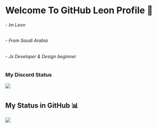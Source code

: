 # Welcome To GitHub Leon Profile 👋

###### - Im Leon
###### - From Saudi Arabia
###### - Js Developer & Design beginner
#
### My Discord Status
![](https://discord.c99.nl/widget/theme-2/713207310121435187.png)
#
## My Status in GitHub 📊
![](https://github-readme-stats.vercel.app/api?username=iLeon1&show_icons=true&theme=radical)
